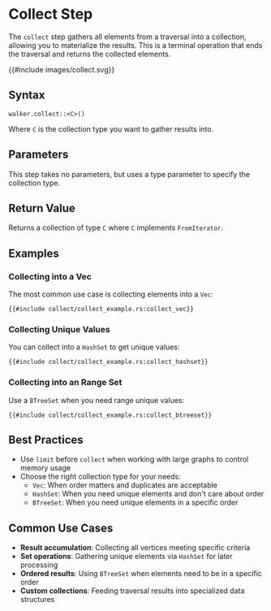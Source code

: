 # Collect Step

The `collect` step gathers all elements from a traversal into a collection, allowing you to materialize the results.
This is a terminal operation that ends the traversal and returns the collected elements.

{{#include images/collect.svg}}

## Syntax

```rust,noplayground
walker.collect::<C>()
```

Where `C` is the collection type you want to gather results into.

## Parameters

This step takes no parameters, but uses a type parameter to specify the collection type.

## Return Value

Returns a collection of type `C` where `C` implements `FromIterator`.

## Examples

### Collecting into a Vec

The most common use case is collecting elements into a `Vec`:

```rust,noplayground
{{#include collect/collect_example.rs:collect_vec}}
```

### Collecting Unique Values

You can collect into a `HashSet` to get unique values:

```rust,noplayground
{{#include collect/collect_example.rs:collect_hashset}}
```

### Collecting into an Range Set

Use a `BTreeSet` when you need range unique values:

```rust,noplayground
{{#include collect/collect_example.rs:collect_btreeset}}
```

## Best Practices

- Use `limit` before `collect` when working with large graphs to control memory usage
- Choose the right collection type for your needs:
  - `Vec`: When order matters and duplicates are acceptable
  - `HashSet`: When you need unique elements and don't care about order
  - `BTreeSet`: When you need unique elements in a specific order

## Common Use Cases

- **Result accumulation**: Collecting all vertices meeting specific criteria
- **Set operations**: Gathering unique elements via `HashSet` for later processing
- **Ordered results**: Using `BTreeSet` when elements need to be in a specific order
- **Custom collections**: Feeding traversal results into specialized data structures
